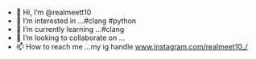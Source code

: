 - 👋 Hi, I’m @realmeett10
- 👀 I’m interested in ...#clang #python 
- 🌱 I’m currently learning ...#clang
- 💞️ I’m looking to collaborate on ...
- 📫 How to reach me ...my ig handle www.instagram.com/realmeet10_/

<!---
realmeett10/realmeett10 is a ✨ special ✨ repository because its `README.md` (this file) appears on your GitHub profile.
You can click the Preview link to take a look at your changes.
--->
